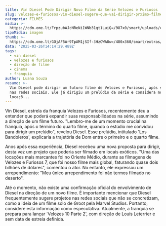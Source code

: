 ```yaml
---
title: Vin Diesel Pode Dirigir Novo Filme da Série Velozes e Furiosos
slug: velozes-e-furiosos-vin-diesel-sugere-que-vai-dirigir-prximo-filme-da-saga
categoria: FILMES
midia: >-
  https://cdn.ome.lt/FrpzubAJcNReNi1WNb31qt1LuiQ=/987x0/smart/uploads/conteudo/fotos/OMELETE_CAPA_-_2025-03-26T105807.289.png
tipoMidia: imagem
thumb: >-
  https://cdn.ome.lt/GOjAF5Ar9TpAM1jSIf-3HzCWA8w=/480x360/smart/extras/conteudos/omelete_THUMB_-_2025-03-26T105753.156.png
data: '2025-03-26T14:14:29.489Z'
tags:
  - vin diesel
  - velozes e furiosos
  - direção de filme
  - cinema
  - franquia
author: Luana Souza
resumo: >-
  Vin Diesel pode dirigir um futuro filme de Velozes e Furiosos, após sugestões
  nas redes sociais. Ele já dirigiu um prelúdio da série e considera novas
  locaçõ...
---
```


Vin Diesel, estrela da franquia Velozes e Furiosos, recentemente deu a entender que poderá expandir suas responsabilidades na série, assumindo a direção de um filme futuro. "Lembro-me de um momento crucial na franquia, após o término do quarto filme, quando o estúdio me convidou para dirigir um prelúdio", revelou Diesel. Esse prelúdio, intitulado 'Los Bandoleros', explicaria a trajetória de Dom entre o primeiro e o quarto filme.

Anos após essa experiência, Diesel recebeu uma nova proposta para dirigir, desta vez um projeto que poderia ser filmado em locais exóticos. "Uma das locações mais marcantes foi no Oriente Médio, durante as filmagens de Velozes e Furiosos 7, que foi nosso filme mais global, faturando quase dois bilhões de dólares", comentou o ator. No entanto, ele expressou um arrependimento: "Meu único arrependimento foi não termos filmado no deserto".

Até o momento, não existe uma confirmação oficial do envolvimento de Diesel na direção de um novo filme. É importante mencionar que Diesel frequentemente sugere projetos nas redes sociais que não se concretizam, como a ideia de um filme solo de Groot pela Marvel Studios. Portanto, considere esta informação como especulativa. Atualmente, a franquia se prepara para lançar 'Velozes 10 Parte 2', com direção de Louis Leterrier e sem data de estreia definida.
